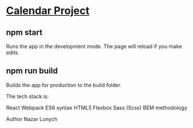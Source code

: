 # [Calendar Project](https://serene-wright-7a06c0.netlify.app)

## npm start

Runs the app in the development mode. The page will reload if you make edits.

## npm run build

Builds the app for production to the build folder.

The tech stack is:

React
Webpack
ES6 syntax
HTML5
Flexbox
Sass (Scss)
BEM methodology

Author Nazar Lunych
